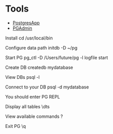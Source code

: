 # Tools
- [PostgresApp](https://postgresapp.com/)
- [PGAdmin](https://www.pgadmin.org/download/)



Install
cd /usr/local/bin

Configure data path
initdb -D ~/pg

Start PG 
pg_ctl -D /Users/future/pg -l logfile start

Create DB
createdb mydatabase

View DBs
psql -l

Connect to your DB
psql -d mydatabase

You should enter PG REPL

Display all tables
\dts

View available commands
\?

Exit PG
\q


